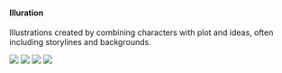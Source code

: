 #### Illuration
Illustrations created by combining characters with plot and ideas, often including storylines and backgrounds.


![](http://celiang.oss-cn-hangzhou.aliyuncs.com/measurement/2022-11/28/Lje5pphpvMW1th1669620085221128.jpg)
![](http://celiang.oss-cn-hangzhou.aliyuncs.com/measurement/2022-11/28/95o4GphpF6Hudc1669620086221128.jpg)
![](http://celiang.oss-cn-hangzhou.aliyuncs.com/measurement/2022-11/28/LIanbphpEduxsc1669620092221128.jpg)
![](http://celiang.oss-cn-hangzhou.aliyuncs.com/measurement/2022-11/28/DWHJXphpeE8ajt1669620097221128.jpg)
